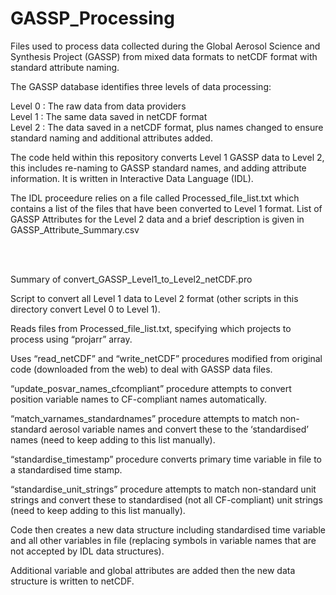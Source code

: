 # GASSP_Processing
Files used to process data collected during the Global Aerosol Science and Synthesis Project (GASSP) from mixed data formats to netCDF format with standard attribute naming.

The GASSP database identifies three levels of data processing:

Level 0 : The raw data from data providers <br>
Level 1 : The same data saved in netCDF format <br>
Level 2 : The data saved in a netCDF format, plus names changed to ensure standard naming and additional attributes added. <br>

The code held within this repository converts Level 1 GASSP data to Level 2, this includes re-naming to GASSP standard names, and adding attribute information.  It is written in Interactive Data Language (IDL).

The IDL proceedure relies on a file called Processed_file_list.txt which contains a list of the files that have been converted to Level 1 format.   List of GASSP Attributes for the Level 2 data and a brief description is given in GASSP_Attribute_Summary.csv


<br>
<br>

Summary of convert_GASSP_Level1_to_Level2_netCDF.pro
<br>

Script to convert all Level 1 data to Level 2 format (other scripts in this directory convert Level 0 to Level 1).<br>

Reads files from Processed_file_list.txt, specifying which projects to process using “projarr” array.<br>

Uses “read_netCDF” and “write_netCDF” procedures modified from original code (downloaded from the web) to deal with GASSP data files.<br>

“update_posvar_names_cfcompliant” procedure attempts to convert position variable names to CF-compliant names automatically.<br>

“match_varnames_standardnames” procedure attempts to match non-standard aerosol variable names and convert these to the ‘standardised’ names (need to keep adding to this list manually).<br>

“standardise_timestamp” procedure converts primary time variable in file to a standardised time stamp.<br>

“standardise_unit_strings” procedure attempts to match non-standard unit strings and convert these to standardised (not all CF-compliant) unit strings (need to keep adding to this list manually).<br>

Code then creates a new data structure including standardised time variable and all other variables in file (replacing symbols in variable names that are not accepted by IDL data structures).<br>

Additional variable and global attributes are added then the new data structure is written to netCDF.<br>



